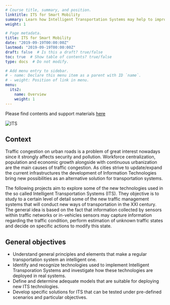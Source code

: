 ```yaml
---
# Course title, summary, and position.
linktitle: ITS for Smart Mobility
summary: Learn how Intelligent Transportation Systems may help to improve the mobility of the future.
weight: 1

# Page metadata.
title: ITS for Smart Mobility
date: "2019-09-19T00:00:00Z"
lastmod: "2019-09-19T00:00:00Z"
draft: false  # Is this a draft? true/false
toc: true  # Show table of contents? true/false
type: docs  # Do not modify.

# Add menu entry to sidebar.
# - name: Declare this menu item as a parent with ID `name`.
# - weight: Position of link in menu.
menu:
  its2:
    name: Overview
    weight: 1
---
```


Please find contents and support materials [here](http://bit.ly/ITS2021-Control)

![ITS](its-systems.jpg)

## Context

Traffic congestion on urban roads is a problem of great interest nowadays since it strongly affects security and pollution. Workforce centralization, population and economic growth alongside with continuous urbanization are the main causes of traffic congestion. As cities strive to update/expand the current infrastructures the development of Information Technologies bring new possibilities as an alternative solution for transportation systems.

The following projects aim to explore some of the new technologies used in the so called Intelligent Transportation Systems (ITS). They objective is to study to a certain level of detail some of the new traffic management systems that will conduct new ways of transportation in the XXI century. The general idea is based on the fact that information collected by sensors within traffic networks or in-vehicles sensors may capture information regarding the traffic condition, perform estimation of unknown traffic states and decide on specific actions to modify this state.

## General objectives

* Understand general principles and elements that make a regular transportation system an intelligent one.
* Identify and recognize technologies used to implement Intelligent Transporation Systems and investigate how these technologies are deployed in real systems.
* Define and determine adequate models that are suitable for deploying new ITS technologies.
* Develop specific solutions for ITS that can be tested under pre-defined scenarios and particular objectives.

